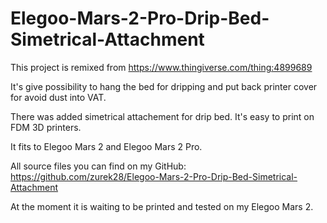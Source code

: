 # Elegoo-Mars-2-Pro-Drip-Bed-Simetrical-Attachment

This project is remixed from https://www.thingiverse.com/thing:4899689

It's give possibility to hang the bed for dripping and put back printer cover for avoid dust into VAT.

There was added simetrical attachement for drip bed. It's easy to print on FDM 3D printers.

It fits to Elegoo Mars 2 and Elegoo Mars 2 Pro.

All source files you can find on my GitHub: https://github.com/zurek28/Elegoo-Mars-2-Pro-Drip-Bed-Simetrical-Attachment

At the moment it is waiting to be printed and tested on my Elegoo Mars 2.
